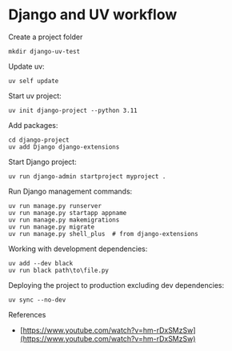 # Django and UV workflow

Create a project folder

```
mkdir django-uv-test
```

Update uv:

```
uv self update

```

Start uv project:

```
uv init django-project --python 3.11

```

Add packages:

```
cd django-project
uv add Django django-extensions
```


Start Django project:

```
uv run django-admin startproject myproject .
```


Run Django management commands:

```
uv run manage.py runserver
uv run manage.py startapp appname
uv run manage.py makemigrations
uv run manage.py migrate
uv run manage.py shell_plus  # from django-extensions
```


Working with development dependencies:

```
uv add --dev black
uv run black path\to\file.py
```


Deploying the project to production excluding dev dependencies:

```
uv sync --no-dev
```


References

- [https://www.youtube.com/watch?v=hm-rDxSMzSw](https://www.youtube.com/watch?v=hm-rDxSMzSw)

